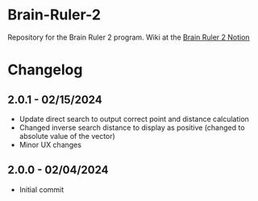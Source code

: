 # Brain-Ruler-2
Repository for the Brain Ruler 2 program. Wiki at the [Brain Ruler 2 Notion](https://www.notion.so/brainruler/Brain-Ruler-Wiki-a59eebccfc844317acb4a300cddc4e6b)

# Changelog

## 2.0.1 - 02/15/2024
- Update direct search to output correct point and distance calculation
- Changed inverse search distance to display as positive (changed to absolute value of the vector)
- Minor UX changes

## 2.0.0 - 02/04/2024
- Initial commit
